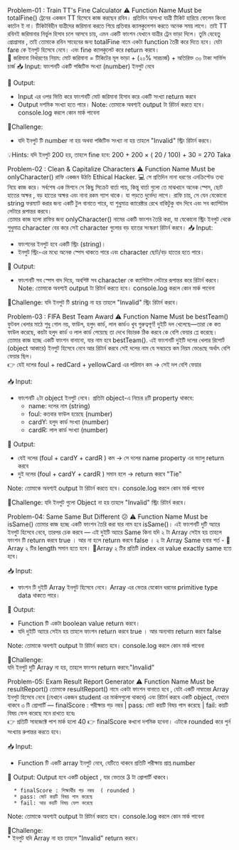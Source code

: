 Problem-01 : Train TT's Fine Calculator 
⚠️ Function Name Must be totalFine()
ট্রেনের একজন TT হিসেবে কাজ করছেন রবিন। প্রতিদিন অসংখ্য যাত্রী টিকিট হারিয়ে ফেলেন কিংবা কাটেন ই না। টিকিটবিহীন যাত্রীদের জরিমানা করতে গিয়ে প্রতিবার ক্যালকুলেশন করতে অনেক সময় লাগে। তাই TT রবিনই জরিমানার নির্ভুল হিসাব চলে আসবে চায়, এমন একটি ফাংশন যেখানে যাত্রীর ট্রেন ভাড়া দিলে। 
তুমি যেহেতু প্রোগ্রামার , তাই তোমাকে রবিন সাহেবের জন্য  totalFine নামে একটা function তৈরী করে দিতে হবে।  যেটা fare কে ইনপুট হিসেবে নেবে।  এবং fine ক্যালকুলেট করে return করবে।   
🧮 জরিমানা নির্ধারণের নিয়ম:
মোট জরিমানা = টিকিটের মূল ভাড়া + (২০% সারচার্জ) + অতিরিক্ত ৩০ টাকা সার্ভিস চার্জ
📥 Input:
ফাংশনটি  একটি পজিটিভ সংখ্যা (number) ইনপুট নেবে  
	

🚀 Output:
* Input এর  ওপর ভিত্তি করে ফাংশনটি মোট  জরিমানা হিসাব করে একটি সংখ্যা return করবে
* Output দশমিক সংখ্যা হতে পারে। 
Note: তোমাকে অবশ্যই output টা রিটার্ন করতে হবে।  console.log করলে কোন মার্ক পাবেনা
	

🚩Challenge:  
* যদি ইনপুট টি number না হয়  অথবা  পজিটিভ সংখ্যা না হয়  তাহলে  "Invalid"  স্ট্রিং  রিটার্ন করবে। 
	



💡Hints:  যদি ইনপুট 200  হয়, তাহলে fine হবে: 200 + 200 × ( 20 / 100) + 30 = 270 Taka


Problem-02 : Clean & Capitalize Characters
⚠️ Function Name Must be onlyCharacter()
রাফি একজন উঠতি Ethical Hacker. 💻 সে প্রতিদিন নানা ধরণের এনক্রিপ্টেড তথ্য নিয়ে কাজ করে। সর্বশেষ এক মিশনে সে কিছু সিক্রেট বার্তা পায়, কিন্তু বার্তা গুলো তে মাঝখানে অনেক স্পেস, ছোট হাতের অক্ষর , বড় হাতের অক্ষর  এবং নানা রকম গ্যাপ থাকে। যা পড়তে দুর্ভেদ্য লাগে। 
রাফি চায়, সে যেন যেকোনো string ফরম্যাট করার জন্য একটি টুল বানাতে পারে, যা শুধুমাত্র  ক্যারেক্টার রেখে বাকিটুকু বাদ দিবে এবং সব ক্যাপিটাল লেটারে রূপান্তর করবে।   
তোমার কাজ হলো রাফির জন্য  onlyCharacter() নামের একটি ফাংশন তৈরি করা, যা যেকোনো স্ট্রিং ইনপুট থেকে শুধুমাত্র character বের করে সেই character গুলোর বড় হাতের সংস্করণ রিটার্ন করবে।
📥 Input:
* ফাংশনের ইনপুট হবে একটি স্ট্রিং (string)।
* ইনপুট স্ট্রিং-এর মধ্যে অনেক স্পেস থাকতে পারে এবং character ছোট/বড় হাতের হতে পারে।


	

🚀 Output:
* ফাংশনটি সব স্পেস বাদ দিয়ে, অবশিষ্ট সব character কে  ক্যাপিটাল লেটারে রূপান্তর করে রিটার্ন করবে।
Note: তোমাকে অবশ্যই output টা রিটার্ন করতে হবে।  console.log করলে কোন মার্ক পাবেনা
	

🚩Challenge:  যদি ইনপুট টি string না হয়  তাহলে  "Invalid"  স্ট্রিং  রিটার্ন করবে। 




Problem-03 : FIFA Best Team Award 
⚠️ Function Name Must be bestTeam()
ফুটবল খেলার মাঠে শুধু গোল নয়, ফাউল, হলুদ কার্ড, লাল কার্ডও খুব গুরুত্বপূর্ণ! 
দুইটি দল খেলেছে—তারা কে কত ফাউল করেছে, কয়টা হলুদ কার্ড ও লাল কার্ড পেয়েছে তা দেখে বিচারক ঠিক করবে কে বেশি ফেয়ার প্লে করেছে। তোমার কাজ হচ্ছে একটি ফাংশন বানানো, যার নাম হবে bestTeam(). এই ফাংশনটি দুইটি দলের খেলার রিপোর্ট (object আকারে) ইনপুট হিসেবে নেবে আর রিটার্ন করবে সেই দলের নাম যে সবচেয়ে কম নিয়ম ভেঙেছে অর্থাৎ বেশি ফেয়ার ছিল।  
👉 যেই দলের  foul + redCard + yellowCard এর পরিমান  কম → সেই দল বেশি ফেয়ার


📥 Input:
* ফাংশনটি ২টা object ইনপুট নেবে। প্রতিটা object-এ নিচের ৪টি property থাকবে:
   * name: দলের নাম (string)
   * foul: কতবার ফাউল হয়েছে (number)
   * cardY: হলুদ কার্ড সংখ্যা (number)
   * cardR: লাল কার্ড সংখ্যা (number)
	

🚀 Output:
* যেই দলের (foul + cardY + cardR ) কম → সে দলের name property এর ভ্যালু  return করবে
* দুই দলের (foul + cardY + cardR ) সমান হলে → return করবে "Tie"


Note: তোমাকে অবশ্যই output টা রিটার্ন করতে হবে।  console.log করলে কোন মার্ক পাবেনা
	

🚩Challenge:  যদি ইনপুট গুলো  Object না হয়  তাহলে  "Invalid"  স্ট্রিং  রিটার্ন করবে। 


Problem-04: Same Same But Different  😕 
⚠️ Function Name Must be isSame()
তোমার কাজ হচ্ছে একটি ফাংশন তৈরি করা যার নাম হবে isSame()। এই ফাংশনটি দুটি অ্যারে ইনপুট হিসেবে নেবে, তারপর চেক করবে — এই দুইটি অ্যারে Same কিনা  যদি ২ টা  Array সেইম হয় তাহলে ফাংশন টি return করবে true ।  আর না হলে return করবে false ।
২ টা Array Same হবার শর্ত - 
🚩Array ২ টির length সমান হতে হবে।
🚩Array ২ টির  প্রতিটি index এর value exactly  same হতে হবে।

📥 Input:
* ফাংশন টি দুইটি  Array ইনপুট হিসেবে নেবে। 
Array এর ভেতর যেকোন ধরনের primitive type data  থাকতে পারে। 


	

🚀 Output:
   * Function টি একটা boolean value return করবে।  
   * যদি দুইটি অ্যারে সেইম হয়  তাহলে ফাংশন return করবে true ।  আর  অন্যথায়  return করবে  false


Note: তোমাকে অবশ্যই output টা রিটার্ন করতে হবে।  console.log করলে কোন মার্ক পাবেনা
	

🚩Challenge:  
যদি ইনপুট দুটি Array না হয়, তাহলে ফাংশন return করবে:"Invalid"



Problem-05: Exam Result Report Generator
⚠️ Function Name Must be resultReport()
তোমাকে  resultReport()  নামে একটা ফাংশন বানাতে হবে , যেটা একটি নাম্বারের Array ইনপুট হিসেবে নেবে (যেখানে একজন student এর  মার্কসগুলো থাকবে) এবং রিটার্ন করবে একটি object, যেখানে থাকবে ৩ টি প্রোপার্টি —
finalScore :  পরীক্ষার গড় নম্বর  |  pass: মোট কয়টি বিষয় পাস করেছে  |  fail: কয়টি বিষয় ফেল করেছে
মনে রাখতে হবেঃ  
👉 প্রতিটি সাবজেক্টে পাশ মার্ক হলো  40 
👉 finalScore কখনো দশমিক হবেনা। এটাকে rounded করে  পুর্ন সংখ্যায় রুপান্তর করতে হবে।    


📥 Input:
   * Function টি একটি array ইনপুট নেবে, যেটিতে থাকবে প্রতিটি পরীক্ষায় প্রাপ্ত number

	

🚀 Output:
Output হবে একটি object , যার ভেতরে 3 টা প্রোপার্টি থাকবে। 


      * finalScore : শিক্ষার্থীর গড় নম্বর  ( rounded )  
      * pass: মোট কয়টি বিষয় পাস করেছে
      * fail: আর কয়টি বিষয় ফেল করেছে
Note: তোমাকে অবশ্যই output টা রিটার্ন করতে হবে।  console.log করলে কোন মার্ক পাবেনা
	



🚩Challenge:  
      * ইনপুট  যদি Array না হয়  তাহলে   "Invalid" return করবে।  



